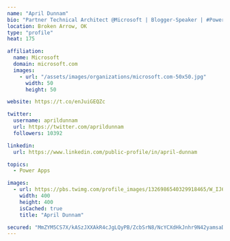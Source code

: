 ```yaml
---
name: "April Dunnam"
bio: "Partner Technical Architect @Microsoft | Blogger-Speaker | #PowerApps, #PowerAutomate, #Office365, #SharePoint | #WIT | #Karaoke Queen"
location: Broken Arrow, OK
type: "profile"
heat: 175

affiliation:
  name: Microsoft
  domain: microsoft.com
  images:
    - url: "/assets/images/organizations/microsoft.com-50x50.jpg"
      width: 50
      height: 50

website: https://t.co/enJuiGEQZc

twitter:
  username: aprildunnam
  url: https://twitter.com/aprildunnam
  followers: 10392

linkedin:
  url: https://www.linkedin.com/public-profile/in/april-dunnam

topics:
  - Power Apps

images:
  - url: https://pbs.twimg.com/profile_images/1326986540329918465/W_IJ6Ih2_400x400.jpg
    width: 400
    height: 400
    isCached: true
    title: "April Dunnam"

secured: "MmZYM5CS7X/kASzJXXAkR4cJgLQyPB/ZcbSrN8/NcYCXdHkJnhr9N42yamsaDmiYEC8OqM8roTEM905I8Ejvw/EJ8Hrp/HdMV8yxGsfl5od+ENcnnyO0Sru+6AuISGKmFrPqY6V2blt2K8E7znLjE1Snw0XmpElsqe/wzuozz7HvDu3ByeDmLGy0JuZvNfUhUvbRh3F5fr2Cv+jy9kKFsLXtaVVWHxJY4555o4AyTYpKux5v7mHWAAiWktl9PKtEDgRmGBFVju42a9b930tJIpRoKT/2xXjqgQkhOEB8/ULDOVuVFitZEeTD948x9KX7k5wNlmjNqOPuDzqDUiH5GG6USk9t6HpWvXS47UmCOcSwUunFE3aVm78recy7/fH9kiANs7lYRxTpCRSeQBfz1nxmF81ZqYj7wLQFQdvVNbo=;pafquT33DWV1Ohzs0Pgh2w=="
---
```


